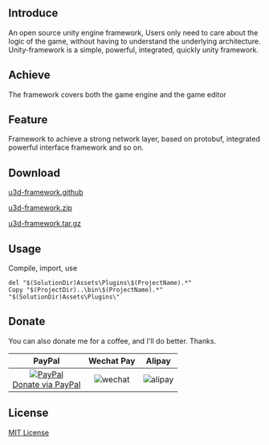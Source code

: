 ## Introduce

An open source unity engine framework, Users only need to care about the logic of the game,
 without having to understand the underlying architecture. Unity-framework is a simple, 
 powerful, integrated, quickly unity framework.

## Achieve

The framework covers both the game engine and the game editor

## Feature

Framework to achieve a strong network layer, based on protobuf, integrated powerful interface framework and so on.

## Download

[u3d-framework.github](https://github.com/hellowod/u3d-framework/releases)

[u3d-framework.zip](https://codeload.github.com/hellowod/u3d-framework/zip/master)

[u3d-framework.tar.gz](https://github.com/hellowod/u3d-framework/tarball/master)

## Usage

Compile, import, use

```
del "$(SolutionDir)Assets\Plugins\$(ProjectName).*"
Copy "$(ProjectDir)..\bin\$(ProjectName).*" "$(SolutionDir)Assets\Plugins\"
```

## Donate

You can also donate me for a coffee, and I'll do better. Thanks.

|                                   PayPal                                    |                                 Wechat Pay                                  |                                   Alipay                                    |
|:---------------------------------------------------------------------------:|:---------------------------------------------------------------------------:|:---------------------------------------------------------------------------:|
| [![PayPal](https://www.paypalobjects.com/webstatic/paypalme/images/pp_logo_small.png)<br>Donate via PayPal ](https://www.paypal.me/abaojin) | ![wechat](/unity-framework/media/weixin.png) | ![alipay](/unity-framework/media/zhifubao.png) |

## License
[MIT License](https://hellowod.github.io/unity-framework/LICENSE.md)
